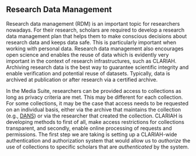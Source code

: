 ## Research Data Management

Research data management (RDM) is an important topic for researchers nowadays. For their research, scholars are required to develop a research data management plan that helps them to make conscious decisions about research data and keeps data safe. This is particularly important when working with personal data. Research data management also encourages open science and enables the reuse of data which is evidently very important in the context of research infrastructures, such as CLARIAH. Archiving research data is the best way to guarantee scientific integrity and enable verification and potential reuse of datasets. Typically, data is archived at publication or after research via a certified archive.

In the Media Suite, researchers can be provided access to collections as long as privacy criteria are met. This may be different for each collection. For some collections, it may be the case that access needs to be requested on an individual basis, either via the archive that maintains the collection (e.g., [DANS](https://dans.knaw.nl/)) or via the researcher that created the collection. CLARIAH is developing methods to first of all, make access restrictions for collections transparent, and secondly, enable online processing of requests and permissions. The first step we are taking is setting up a CLARIAH-wide authentication and authorization system that would allow us to *authorize* the use of collections to specific scholars that are *authenticated* by the system.

